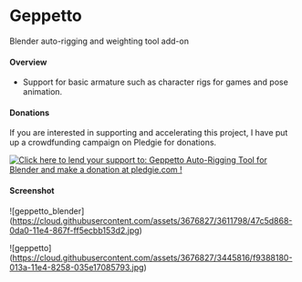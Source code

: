 Geppetto
========

Blender auto-rigging and weighting tool add-on


#### Overview ####

- Support for basic armature such as character rigs for games and pose animation.



#### Donations ####

If you are interested in supporting and accelerating this project, I have put up a crowdfunding campaign on Pledgie for donations.

<a href='https://pledgie.com/campaigns/25893'><img alt='Click here to lend your support to: Geppetto Auto-Rigging Tool for Blender and make a donation at pledgie.com !' src='https://pledgie.com/campaigns/25893.png?skin_name=chrome' border='0' ></a>


#### Screenshot ####

![geppetto_blender]
(https://cloud.githubusercontent.com/assets/3676827/3611798/47c5d868-0da0-11e4-867f-ff5ecbb153d2.jpg)

![geppetto]
(https://cloud.githubusercontent.com/assets/3676827/3445816/f9388180-013a-11e4-8258-035e17085793.jpg)

